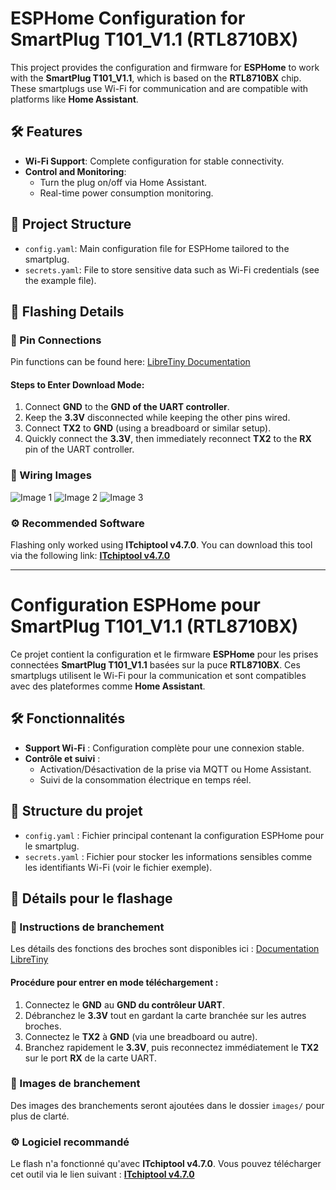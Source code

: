 # ESPHome Configuration for SmartPlug T101_V1.1 (RTL8710BX)

This project provides the configuration and firmware for **ESPHome** to work with the **SmartPlug T101_V1.1**, which is based on the **RTL8710BX** chip. These smartplugs use Wi-Fi for communication and are compatible with platforms like **Home Assistant**.

## 🛠 Features

- **Wi-Fi Support**: Complete configuration for stable connectivity.
- **Control and Monitoring**:
  - Turn the plug on/off via Home Assistant.
  - Real-time power consumption monitoring.

## 📂 Project Structure

- `config.yaml`: Main configuration file for ESPHome tailored to the smartplug.
- `secrets.yaml`: File to store sensitive data such as Wi-Fi credentials (see the example file).

## 🔧 Flashing Details

### 🔑 Pin Connections
Pin functions can be found here:
[LibreTiny Documentation](https://docs.libretiny.eu/boards/generic-rtl8710bx-4mb-980k/#pin-functions)

#### Steps to Enter Download Mode:
1. Connect **GND** to the **GND of the UART controller**.
2. Keep the **3.3V** disconnected while keeping the other pins wired.
3. Connect **TX2** to **GND** (using a breadboard or similar setup).
4. Quickly connect the **3.3V**, then immediately reconnect **TX2** to the **RX** pin of the UART controller.

### 📸 Wiring Images

![Image 1](https://esphome.io/_static/esphome-logo.svg "Image 1")
![Image 2](https://esphome.io/_static/esphome-logo.svg "Image 2")
![Image 3](https://esphome.io/_static/esphome-logo.svg "Image 3")

### ⚙️ Recommended Software
Flashing only worked using **ITchiptool v4.7.0**. You can download this tool via the following link:
**[ITchiptool v4.7.0](https://github.com/libretiny-eu/ltchiptool/releases/tag/v4.7.0)**

---


# Configuration ESPHome pour SmartPlug T101_V1.1 (RTL8710BX)

Ce projet contient la configuration et le firmware **ESPHome** pour les prises connectées **SmartPlug T101_V1.1** basées sur la puce **RTL8710BX**. Ces smartplugs utilisent le Wi-Fi pour la communication et sont compatibles avec des plateformes comme **Home Assistant**.

## 🛠 Fonctionnalités

- **Support Wi-Fi** : Configuration complète pour une connexion stable.
- **Contrôle et suivi** :
  - Activation/Désactivation de la prise via MQTT ou Home Assistant.
  - Suivi de la consommation électrique en temps réel.

## 📂 Structure du projet

- `config.yaml` : Fichier principal contenant la configuration ESPHome pour le smartplug.
- `secrets.yaml` : Fichier pour stocker les informations sensibles comme les identifiants Wi-Fi (voir le fichier exemple).

## 🔧 Détails pour le flashage

### 🔑 Instructions de branchement
Les détails des fonctions des broches sont disponibles ici :
[Documentation LibreTiny](https://docs.libretiny.eu/boards/generic-rtl8710bx-4mb-980k/#pin-functions)

#### Procédure pour entrer en mode téléchargement :
1. Connectez le **GND** au **GND du contrôleur UART**.
2. Débranchez le **3.3V** tout en gardant la carte branchée sur les autres broches.
3. Connectez le **TX2** à **GND** (via une breadboard ou autre).
4. Branchez rapidement le **3.3V**, puis reconnectez immédiatement le **TX2** sur le port **RX** de la carte UART.

### 📸 Images de branchement
Des images des branchements seront ajoutées dans le dossier `images/` pour plus de clarté.

### ⚙️ Logiciel recommandé
Le flash n'a fonctionné qu'avec **ITchiptool v4.7.0**. Vous pouvez télécharger cet outil via le lien suivant :
**[ITchiptool v4.7.0](https://github.com/libretiny-eu/ltchiptool/releases/tag/v4.7.0)**
 